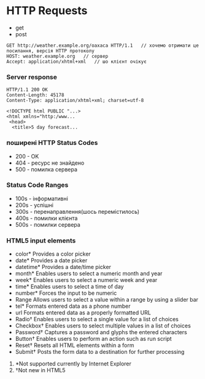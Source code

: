 # HTTP Requests
* get
* post
```
GET http://weather.example.org/oaxaca HTTP/1.1   // хочемо отримати це посилання, версія HTTP протоколу
HOST: weather.example.org   // сервер
Accept: application/xhtml+xml   // шо клієнт очікує
```
### Server response
```
HTTP/1.1 200 OK
Content-Length: 45178
Content-Type: application/xhtml+xml; charset=utf-8

<!DOCTYPE html PUBLIC "...>
<html xmlns="http:/www...
 <head>
  <title>5 day forecast...
```
### поширені HTTP Status Codes
* 200 - OK
* 404 - ресурс не знайдено
* 500 - помилка сервера
### Status Code Ranges
* 100s - інформативні
* 200s - успішні
* 300s - перенаправлення(шось перемістилось)
* 400s - помилки клієнта
* 500s - помилки сервера

### HTML5 input elements
* color* Provides a color picker
* date* Provides a date picker
* datetime* Provides a date/time picker
* month* Enables users to select a numeric month and year
* week* Enables users to select a numeric week and year
* time* Enables users to select a time of day
* number* Forces the input to be numeric
* Range Allows users to select a value within a range by using a slider bar
* tel* Formats entered data as a phone number
* url Formats entered data as a properly formatted URL
* Radio† Enables users to select a single value for a list of choices
* Checkbox† Enables users to select multiple values in a list of choices
* Password† Captures a password and glyphs the entered characters
* Button† Enables users to perform an action such as run script
* Reset† Resets all HTML elements within a form
* Submit† Posts the form data to a destination for further processing
1. *Not supported currently by Internet Explorer
2. †Not new in HTML5